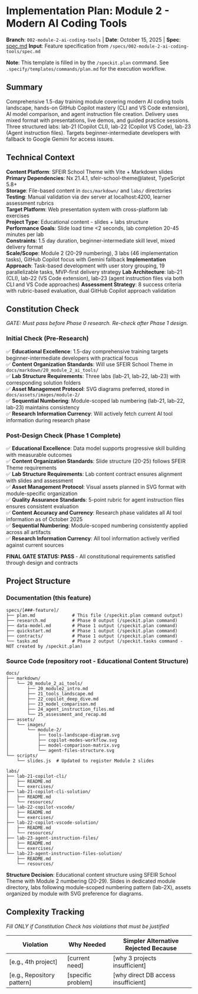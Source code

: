 # Implementation Plan: Module 2 - Modern AI Coding Tools

**Branch**: `002-module-2-ai-coding-tools` | **Date**: October 15, 2025 | **Spec**: [spec.md](./spec.md)
**Input**: Feature specification from `/specs/002-module-2-ai-coding-tools/spec.md`

**Note**: This template is filled in by the `/speckit.plan` command. See `.specify/templates/commands/plan.md` for the execution workflow.

## Summary

Comprehensive 1.5-day training module covering modern AI coding tools landscape, hands-on GitHub Copilot mastery (CLI and VS Code extension), AI model comparison, and agent instruction file creation. Delivery uses mixed format with presentations, live demos, and guided practice sessions. Three structured labs: lab-21 (Copilot CLI), lab-22 (Copilot VS Code), lab-23 (Agent instruction files). Targets beginner-intermediate developers with fallback to Google Gemini for access issues.

## Technical Context

**Content Platform**: SFEIR School Theme with Vite + Markdown slides  
**Primary Dependencies**: Nx 21.4.1, sfeir-school-theme@latest, TypeScript 5.8+  
**Storage**: File-based content in `docs/markdown/` and `labs/` directories  
**Testing**: Manual validation via dev server at localhost:4200, learner assessment rubrics  
**Target Platform**: Web presentation system with cross-platform lab exercises  
**Project Type**: Educational content - slides + labs structure  
**Performance Goals**: Slide load time <2 seconds, lab completion 20-45 minutes per lab  
**Constraints**: 1.5 day duration, beginner-intermediate skill level, mixed delivery format  
**Scale/Scope**: Module 2 (20-29 numbering), 3 labs (46 implementation tasks), GitHub Copilot focus with Gemini fallback
**Implementation Approach**: Task-based development with user story grouping, 19 parallelizable tasks, MVP-first delivery strategy
**Lab Architecture**: lab-21 (CLI), lab-22 (VS Code extension), lab-23 (agent instruction files via both CLI and VS Code approaches)
**Assessment Strategy**: 8 success criteria with rubric-based evaluation, dual GitHub Copilot approach validation

## Constitution Check

*GATE: Must pass before Phase 0 research. Re-check after Phase 1 design.*

### Initial Check (Pre-Research)
✅ **Educational Excellence**: 1.5-day comprehensive training targets beginner-intermediate developers with practical focus  
✅ **Content Organization Standards**: Will use SFEIR School Theme in `docs/markdown/20_module_2_ai_tools/`  
✅ **Lab Structure Requirements**: Three labs (lab-21, lab-22, lab-23) with corresponding solution folders  
✅ **Asset Management Protocol**: SVG diagrams preferred, stored in `docs/assets/images/module-2/`  
✅ **Sequential Numbering**: Module-scoped lab numbering (lab-21, lab-22, lab-23) maintains consistency  
✅ **Research Information Currency**: Will actively fetch current AI tool information during research phase

### Post-Design Check (Phase 1 Complete)
✅ **Educational Excellence**: Data model supports progressive skill building with measurable outcomes  
✅ **Content Organization Standards**: Slide structure (20-25) follows SFEIR Theme requirements  
✅ **Lab Structure Requirements**: Lab content contract ensures alignment with slides and assessment  
✅ **Asset Management Protocol**: Visual assets planned in SVG format with module-specific organization  
✅ **Quality Assurance Standards**: 5-point rubric for agent instruction files ensures consistent evaluation  
✅ **Content Accuracy and Currency**: Research phase validates all AI tool information as of October 2025  
✅ **Sequential Numbering**: Module-scoped numbering consistently applied across all artifacts  
✅ **Research Information Currency**: All tool information actively verified against current sources

**FINAL GATE STATUS: PASS** - All constitutional requirements satisfied through design and contracts

## Project Structure

### Documentation (this feature)

```
specs/[###-feature]/
├── plan.md              # This file (/speckit.plan command output)
├── research.md          # Phase 0 output (/speckit.plan command)
├── data-model.md        # Phase 1 output (/speckit.plan command)
├── quickstart.md        # Phase 1 output (/speckit.plan command)
├── contracts/           # Phase 1 output (/speckit.plan command)
└── tasks.md             # Phase 2 output (/speckit.tasks command - NOT created by /speckit.plan)
```

### Source Code (repository root - Educational Content Structure)

```
docs/
├── markdown/
│   └── 20_module_2_ai_tools/
│       ├── 20_module2_intro.md
│       ├── 21_tools_landscape.md
│       ├── 22_copilot_deep_dive.md
│       ├── 23_model_comparison.md
│       ├── 24_agent_instruction_files.md
│       └── 25_assessment_and_recap.md
├── assets/
│   └── images/
│       └── module-2/
│           ├── tools-landscape-diagram.svg
│           ├── copilot-modes-workflow.svg
│           ├── model-comparison-matrix.svg
│           └── agent-files-structure.svg
└── scripts/
    └── slides.js  # Updated to register Module 2 slides

labs/
├── lab-21-copilot-cli/
│   ├── README.md
│   └── exercises/
├── lab-21-copilot-cli-solution/
│   ├── README.md
│   └── resources/
├── lab-22-copilot-vscode/
│   ├── README.md
│   └── exercises/
├── lab-22-copilot-vscode-solution/
│   ├── README.md
│   └── resources/
├── lab-23-agent-instruction-files/
│   ├── README.md
│   └── exercises/
└── lab-23-agent-instruction-files-solution/
    ├── README.md
    └── resources/
```

**Structure Decision**: Educational content structure using SFEIR School Theme with Module 2 numbering (20-29). Slides in dedicated module directory, labs following module-scoped numbering pattern (lab-2X), assets organized by module with SVG preference for diagrams.

## Complexity Tracking

*Fill ONLY if Constitution Check has violations that must be justified*

| Violation | Why Needed | Simpler Alternative Rejected Because |
|-----------|------------|-------------------------------------|
| [e.g., 4th project] | [current need] | [why 3 projects insufficient] |
| [e.g., Repository pattern] | [specific problem] | [why direct DB access insufficient] |
